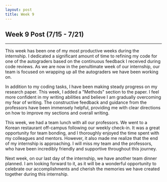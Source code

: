 ```yaml
---
layout: post
title: Week 9
---
```


## Week 9 Post (7/15 - 7/21)
---

This week has been one of my most productive weeks during the internship. I dedicated a significant amount of time to refining my code for one of the autograders based on the continuous feedback I received during code reviews. As we are now in the penultimate week of our internship, our team is focused on wrapping up all the autograders we have been working on.

In addition to my coding tasks, I have been making steady progress on my research paper. This week, I added a "Methods" section to the paper. I feel more confident in my writing abilities and believe I am gradually overcoming my fear of writing. The constructive feedback and guidance from the professors have been immensely helpful, providing me with clear directions on how to improve my sections and overall writing.

This week, we had a team lunch with all our professors. We went to a Korean restaurant off-campus following our weekly check-in. It was a great opportunity for team bonding, and I thoroughly enjoyed the time spent with my colleagues and mentors. However, it also made me realize that the end of my internship is approaching. I will miss my team and the professors, who have been incredibly friendly and supportive throughout this journey.

Next week, on our last day of the internship, we have another team dinner planned. I am looking forward to it, as it will be a wonderful opportunity to celebrate our accomplishments and cherish the memories we have created together during this internship.
